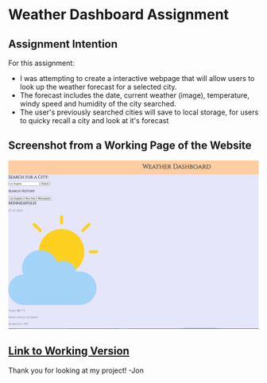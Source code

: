 # **Weather Dashboard Assignment**

## **Assignment Intention**

For this assignment:

- I was attempting to create a interactive webpage that will allow users to look up the weather forecast for a selected city.
- The forecast includes the date, current weather (image), temperature, windy speed and humidity of the city searched.
- The user's previously searched cities will save to local storage, for users to quicky recall a city and look at it's forecast

## **Screenshot from a Working Page of the Website**

![Website Screenshot](./images/Screenshot%202023-07-27%20101146.png)

## [**Link to Working Version**](https://jjumangi.github.io/WeatherDashBoard/)

Thank you for looking at my project!
-Jon
